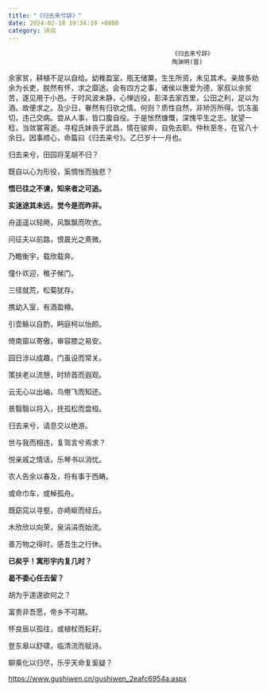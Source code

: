 ```yaml
---
title: "《归去来兮辞》"
date: 2024-02-18 19:34:19 +0800
category: 诗词
---
```


                                                  《归去来兮辞》
                                                  陶渊明(晋)
余家贫，耕植不足以自给。幼稚盈室，瓶无储粟，生生所资，未见其术。亲故多劝余为长吏，脱然有怀，求之靡途。会有四方之事，诸侯以惠爱为德，家叔以余贫苦，遂见用于小邑。于时风波未静，心惮远役，彭泽去家百里，公田之利，足以为酒。故便求之。及少日，眷然有归欤之情。何则？质性自然，非矫厉所得。饥冻虽切，违己交病。尝从人事，皆口腹自役。于是怅然慷慨，深愧平生之志。犹望一稔，当敛裳宵逝。寻程氏妹丧于武昌，情在骏奔，自免去职。仲秋至冬，在官八十余日。因事顺心，命篇曰《归去来兮》。乙巳岁十一月也。

归去来兮，田园将芜胡不归？

既自以心为形役，奚惆怅而独悲？

<b color="red">悟已往之不谏，知来者之可追。</b>

<b>实迷途其未远，觉今是而昨非。</b> 

舟遥遥以轻飏，风飘飘而吹衣。

问征夫以前路，恨晨光之熹微。

乃瞻衡宇，载欣载奔。

僮仆欢迎，稚子候门。

三径就荒，松菊犹存。

携幼入室，有酒盈樽。

引壶觞以自酌，眄庭柯以怡颜。

倚南窗以寄傲，审容膝之易安。

园日涉以成趣，门虽设而常关。

策扶老以流憩，时矫首而遐观。

云无心以出岫，鸟倦飞而知还。

景翳翳以将入，抚孤松而盘桓。


归去来兮，请息交以绝游。

世与我而相违，复驾言兮焉求？

悦亲戚之情话，乐琴书以消忧。

农人告余以春及，将有事于西畴。

或命巾车，或棹孤舟。

既窈窕以寻壑，亦崎岖而经丘。

木欣欣以向荣，泉涓涓而始流。

善万物之得时，感吾生之行休。


<b>已矣乎！寓形宇内复几时？</b>

<b>曷不委心任去留？</b>

胡为乎遑遑欲何之？

富贵非吾愿，帝乡不可期。

怀良辰以孤往，或植杖而耘耔。

登东皋以舒啸，临清流而赋诗。

聊乘化以归尽，乐乎天命复奚疑？


https://www.gushiwen.cn/gushiwen_2eafc6954a.aspx